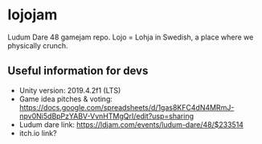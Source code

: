 # lojojam
Ludum Dare 48 gamejam repo. Lojo = Lohja in Swedish, a place where we physically crunch. 

## Useful information for devs
- Unity version: 2019.4.2f1 (LTS)
- Game idea pitches & voting: https://docs.google.com/spreadsheets/d/1gas8KFC4dN4MRmJ-npv0Ni5dBpPzYABV-VvnHTMgQrI/edit?usp=sharing
- Ludum dare link: https://ldjam.com/events/ludum-dare/48/$233514
- itch.io link?
